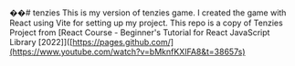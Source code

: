 ��#   t e n z i e s 
This is my version of tenzies game. I created the game with React using Vite for setting up my project.
This repo is a copy of Tenzies Project from  [React Course - Beginner's Tutorial for React JavaScript Library [2022]]([https://pages.github.com/](https://www.youtube.com/watch?v=bMknfKXIFA8&t=38657s)

 
